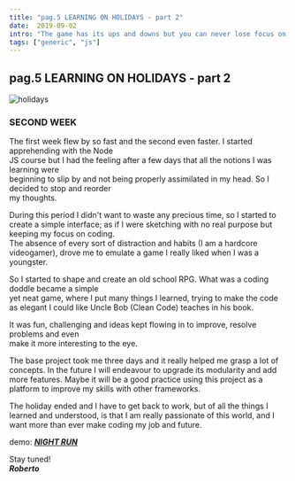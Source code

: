 ```yaml
---
title: "pag.5 LEARNING ON HOLIDAYS - part 2"
date:  2019-09-02
intro: "The game has its ups and downs but you can never lose focus on your individual goals and you can't let yourself be beaten because of the lack of effort. ~ Michael Jordan"
tags: ["generic", "js"]
---
```

## pag.5 LEARNING ON HOLIDAYS - part 2

![holidays](../images/blogholiday.png)

### SECOND WEEK
The first week flew by so fast and the second even faster. I started apprehending with the Node\
JS course but I had the feeling after a few days that all the notions I was learning were\
beginning to slip by and not being properly assimilated in my head. So I decided to stop and reorder\
my thoughts.

During this period I didn't want to waste any precious time, so I started to create a simple interface; as if I were sketching with no real purpose but keeping my focus on coding.\
The absence of every sort of distraction and habits (I am a hardcore videogamer), drove me to emulate a game I really liked when I was a youngster.

So I started to shape and create an old school RPG. What was a coding doddle became a simple\
yet neat game, where I put many things I learned, trying to make the code as elegant I could like Uncle Bob (Clean Code) teaches in his book.

It was fun, challenging and ideas kept flowing in to improve, resolve problems and even\
make it more interesting to the eye.

The base project took me three days and it really helped me grasp a lot of concepts. In the future I will endeavour to upgrade its modularity and add more features. Maybe it will be a good practice using this project as a platform to improve my skills with other frameworks.

The holiday ended and I have to get back to work, but of all the things I learned and understood, is that I am really passionate of this world, and I want more than ever make coding my job and future.

demo: ***[NIGHT RUN](https://to-night-run.netlify.com/)*** 

Stay tuned!  
***Roberto***